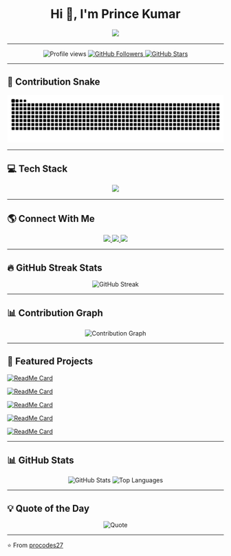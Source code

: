 <!-- Profile README for procodes27 -->

<h1 align="center">Hi 👋, I'm Prince Kumar</h1>
<p align="center">
  <img src="https://readme-typing-svg.herokuapp.com?color=00FF00&size=25&center=true&vCenter=true&width=500&lines=Hello+World!;I+am+Prince+Kumar;Welcome+to+my+GitHub+profile;Full+Stack+Developer+🚀;Open+Source+Enthusiast" />
</p>

---

<p align="center">
  <img src="https://komarev.com/ghpvc/?username=procodes27&label=Profile%20views&color=0e75b6&style=flat" alt="Profile views" />
  <a href="https://github.com/procodes27?tab=followers">
    <img src="https://img.shields.io/github/followers/procodes27?label=Followers&style=flat&color=0e75b6" alt="GitHub Followers" />
  </a>
  <a href="https://github.com/procodes27">
    <img src="https://img.shields.io/github/stars/procodes27?label=Stars&style=flat&color=0e75b6" alt="GitHub Stars" />
  </a>
</p>

---

## 🐍 Contribution Snake
<p align="center">
  <img src="https://github.com/procodes27/procodes27/blob/output/github-contribution-grid-snake.svg" alt="Snake animation" />
</p>

---

## 💻 Tech Stack
<p align="center">
  <img src="https://skillicons.dev/icons?i=html,css,js,react,tailwind,threejs,firebase,github,vscode" />
</p>

---

## 🌎 Connect With Me  
<p align="center">
  <a href="https://www.linkedin.com/in/prince-kumar-06233a28b/">
    <img src="https://skillicons.dev/icons?i=linkedin" />
  </a>
  <a href="mailto:sukheprince27@gmail.com">
    <img src="https://skillicons.dev/icons?i=gmail" />
  </a>
  <a href="https://github.com/procodes27">
    <img src="https://skillicons.dev/icons?i=github" />
  </a>
</p>

---

## 🔥 GitHub Streak Stats
<p align="center">
  <img src="https://github-readme-streak-stats.herokuapp.com/?user=procodes27&theme=radical" alt="GitHub Streak" />
</p>

---

## 📊 Contribution Graph
<p align="center">
  <img src="https://github-readme-activity-graph.vercel.app/graph?username=procodes27&theme=react-dark&hide_border=true" alt="Contribution Graph" />
</p>

---

## 📂 Featured Projects  

[![ReadMe Card](https://github-readme-stats.vercel.app/api/pin/?username=procodes27&repo=the-recipe-box&theme=radical)](https://github.com/procodes27/the-recipe-box)

[![ReadMe Card](https://github-readme-stats.vercel.app/api/pin/?username=procodes27&repo=LeetCode&theme=radical)](https://github.com/procodes27/LeetCode)

[![ReadMe Card](https://github-readme-stats.vercel.app/api/pin/?username=procodes27&repo=weather-now&theme=radical)](https://github.com/procodes27/weather-now)

[![ReadMe Card](https://github-readme-stats.vercel.app/api/pin/?username=procodes27&repo=todo-app&theme=radical)](https://github.com/procodes27/todo-app)

[![ReadMe Card](https://github-readme-stats.vercel.app/api/pin/?username=procodes27&repo=GeeksforGeeks&theme=radical)](https://github.com/procodes27/GeeksforGeeks)

---

## 📊 GitHub Stats  
<p align="center">
  <img src="https://github-readme-stats.vercel.app/api?username=procodes27&show_icons=true&theme=radical" alt="GitHub Stats" />
  <img src="https://github-readme-stats.vercel.app/api/top-langs/?username=procodes27&layout=compact&theme=radical" alt="Top Languages" />
</p>

---

## 💡 Quote of the Day
<p align="center">
  <img src="https://quotes-github-readme.vercel.app/api?type=horizontal&theme=radical" alt="Quote" />
</p>

---

⭐️ From [procodes27](https://github.com/procodes27)
